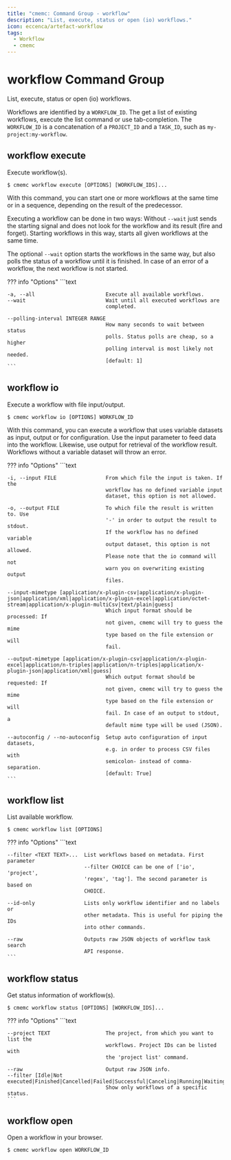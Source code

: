 ```yaml
---
title: "cmemc: Command Group - workflow"
description: "List, execute, status or open (io) workflows."
icon: eccenca/artefact-workflow
tags:
  - Workflow
  - cmemc
---
```

# workflow Command Group
<!-- This file was generated - DO NOT CHANGE IT MANUALLY -->

List, execute, status or open (io) workflows.

Workflows are identified by a `WORKFLOW_ID`. The get a list of existing workflows, execute the list command or use tab-completion. The `WORKFLOW_ID` is a concatenation of a `PROJECT_ID` and a `TASK_ID`, such as `my-project:my-workflow`.


## workflow execute

Execute workflow(s).

```shell-session title="Usage"
$ cmemc workflow execute [OPTIONS] [WORKFLOW_IDS]...
```




With this command, you can start one or more workflows at the same time or in a sequence, depending on the result of the predecessor.

Executing a workflow can be done in two ways: Without `--wait` just sends the starting signal and does not look for the workflow and its result (fire and forget). Starting workflows in this way, starts all given workflows at the same time.

The optional `--wait` option starts the workflows in the same way, but also polls the status of a workflow until it is finished. In case of an error of a workflow, the next workflow is not started.



??? info "Options"
    ```text

    -a, --all                       Execute all available workflows.
    --wait                          Wait until all executed workflows are
                                    completed.
  
    --polling-interval INTEGER RANGE
                                    How many seconds to wait between status
                                    polls. Status polls are cheap, so a higher
                                    polling interval is most likely not needed.
                                    [default: 1]
    ```

## workflow io

Execute a workflow with file input/output.

```shell-session title="Usage"
$ cmemc workflow io [OPTIONS] WORKFLOW_ID
```




With this command, you can execute a workflow that uses variable datasets as input, output or for configuration. Use the input parameter to feed data into the workflow. Likewise, use output for retrieval of the workflow result. Workflows without a variable dataset will throw an error.



??? info "Options"
    ```text

    -i, --input FILE                From which file the input is taken. If the
                                    workflow has no defined variable input
                                    dataset, this option is not allowed.
  
    -o, --output FILE               To which file the result is written to. Use
                                    '-' in order to output the result to stdout.
                                    If the workflow has no defined variable
                                    output dataset, this option is not allowed.
                                    Please note that the io command will not
                                    warn you on overwriting existing output
                                    files.
  
    --input-mimetype [application/x-plugin-csv|application/x-plugin-json|application/xml|application/x-plugin-excel|application/octet-stream|application/x-plugin-multiCsv|text/plain|guess]
                                    Which input format should be processed: If
                                    not given, cmemc will try to guess the mime
                                    type based on the file extension or will
                                    fail.
  
    --output-mimetype [application/x-plugin-csv|application/x-plugin-excel|application/n-triples|application/n-triples|application/x-plugin-json|application/xml|guess]
                                    Which output format should be requested: If
                                    not given, cmemc will try to guess the mime
                                    type based on the file extension or will
                                    fail. In case of an output to stdout, a
                                    default mime type will be used (JSON).
  
    --autoconfig / --no-autoconfig  Setup auto configuration of input datasets,
                                    e.g. in order to process CSV files with
                                    semicolon- instead of comma-separation.
                                    [default: True]
    ```

## workflow list

List available workflow.

```shell-session title="Usage"
$ cmemc workflow list [OPTIONS]
```





??? info "Options"
    ```text

    --filter <TEXT TEXT>...  List workflows based on metadata. First parameter
                             --filter CHOICE can be one of ['io', 'project',
                             'regex', 'tag']. The second parameter is based on
                             CHOICE.
  
    --id-only                Lists only workflow identifier and no labels or
                             other metadata. This is useful for piping the IDs
                             into other commands.
  
    --raw                    Outputs raw JSON objects of workflow task search
                             API response.
    ```

## workflow status

Get status information of workflow(s).

```shell-session title="Usage"
$ cmemc workflow status [OPTIONS] [WORKFLOW_IDS]...
```





??? info "Options"
    ```text

    --project TEXT                  The project, from which you want to list the
                                    workflows. Project IDs can be listed with
                                    the 'project list' command.
  
    --raw                           Output raw JSON info.
    --filter [Idle|Not executed|Finished|Cancelled|Failed|Successful|Canceling|Running|Waiting]
                                    Show only workflows of a specific status.
    ```

## workflow open

Open a workflow in your browser.

```shell-session title="Usage"
$ cmemc workflow open WORKFLOW_ID
```





